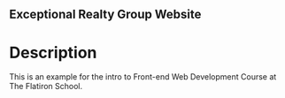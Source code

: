 Exceptional Realty Group Website
---
# Description

This is an example for the intro to Front-end Web Development Course at The Flatiron School.
